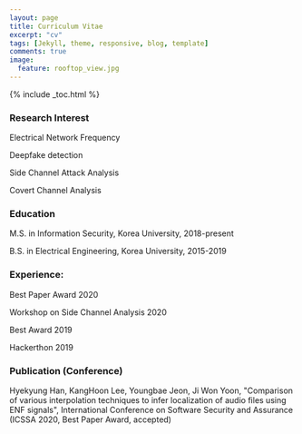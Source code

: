 ```yaml
---
layout: page
title: Curriculum Vitae
excerpt: "cv"
tags: [Jekyll, theme, responsive, blog, template]
comments: true
image: 
  feature: rooftop_view.jpg
---
```


{% include _toc.html %}



### Research Interest

Electrical Network Frequency

Deepfake detection

Side Channel Attack Analysis

Covert Channel Analysis


### Education

M.S. in Information Security, Korea University, 2018-present

B.S. in Electrical Engineering, Korea University, 2015-2019


### Experience:

Best Paper Award 2020 

Workshop on Side Channel Analysis 2020

Best Award 2019

Hackerthon 2019


### Publication (Conference)

Hyekyung Han, KangHoon Lee, Youngbae Jeon, Ji Won Yoon, "Comparison of various interpolation techniques to infer localization of audio files using ENF signals", International Conference on Software Security and Assurance (ICSSA 2020, Best Paper Award, accepted)









